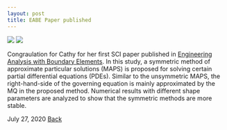 ```yaml
---
layout: post
title: EABE Paper published
---
```

<img src="https://raw.githubusercontent.com/FiniteTsai/FiniteTsai.github.io/master/images/posts/Chen.png">
<img src="https://raw.githubusercontent.com/FiniteTsai/FiniteTsai.github.io/master/images/posts/Chen2.png">

Congraulation for Cathy for her first SCI paper published in [Engineering Analysis with Boundary Elements](https://www.sciencedirect.com/science/article/pii/S0955799720301843). In this study, a symmetric method of approximate particular solutions (MAPS) is proposed for solving certain partial differential equations (PDEs). Similar to the unsymmetric MAPS, the right-hand-side of the governing equation is mainly approximated by the MQ in the proposed method. Numerical results with different shape parameters are analyzed to show that the symmetric methods are more stable.

July 27, 2020
[Back](https://finitetsai.github.io/)
